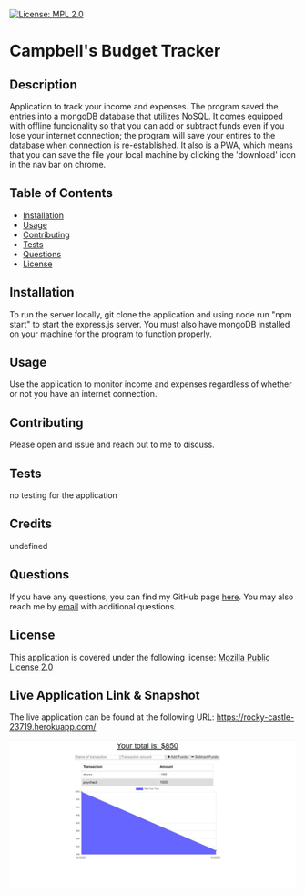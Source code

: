 
  [![License: MPL 2.0](https://img.shields.io/badge/License-MPL%202.0-brightgreen.svg)](https://opensource.org/licenses/MPL-2.0)

  # Campbell's Budget Tracker

  ## Description
  Application to track your income and expenses. The program saved the entries into a mongoDB database that utilizes NoSQL. It comes equipped with offline funcionality so that you can add or subtract funds even if you lose your internet connection; the program will save your entires to the database when connection is re-established. It also is a PWA, which means that you can save the file your local machine by clicking the 'download' icon in the nav bar on chrome.


  ## Table of Contents

  * [Installation](#installation)
  * [Usage](#usage)
  * [Contributing](#contributing)
  * [Tests](#tests)
  * [Questions](#questions)
  * [License](#license)

  ## Installation
  To run the server locally, git clone the application and using node run "npm start" to start the express.js server. You must also have mongoDB installed on your machine for the program to function properly.

  ## Usage
  Use the application to monitor income and expenses regardless of whether or not you have an internet connection.

  ## Contributing
  Please open and issue and reach out to me to discuss.

  ## Tests
  no testing for the application

  ## Credits
  undefined

  ## Questions
  If you have any questions, you can find my GitHub page [here](https://github.com/campbefs). You may also reach me by [email](mailto:campbefs@gmail.com) with additional questions.

  ## License
  This application is covered under the following license: [Mozilla Public License 2.0](https://opensource.org/licenses/MPL-2.0)

  ## Live Application Link & Snapshot
  The live application can be found at the following URL: 
  https://rocky-castle-23719.herokuapp.com/

  ![alt text](./public/dist/assets/screenshot.JPG 'Live Application Screenshot')
